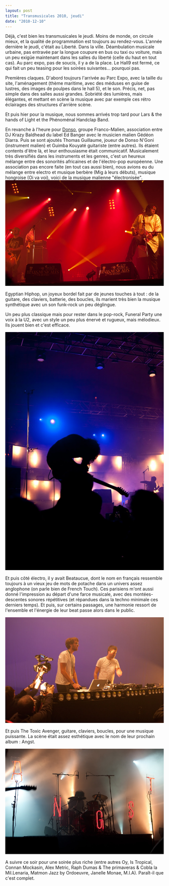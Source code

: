 ```yaml
---
layout: post
title: "Transmusicales 2010, jeudi"
date: "2010-12-10"
---
```


Déjà, c'est bien les transmusicales le jeudi. Moins de monde, on circule mieux, et la qualité de programmation est toujours au rendez-vous. L'année dernière le jeudi, c'était au Liberté. Dans la ville. Déambulation musicale urbaine, pas entravée par la longue coupure en bus ou taxi ou voiture, mais un peu exigüe maintenant dans les salles du liberté (celle du haut en tout cas). Au parc expo, pas de soucis, il y a de la place. Le Hall9 est fermé, ce qui fait un peu teasing pour les soirées suivantes... pourquoi pas.

Premières claques. D'abord toujours l'arrivée au Parc Expo, avec la taille du site, l'aménagement (thème maritime, avec des méduses en guise de lustres, des images de poulpes dans le hall 5), et le son. Précis, net, pas simple dans des salles aussi grandes. Sobriété des lumières, mais élégantes, et mettant en scène la musique avec par exemple ces rétro éclairages des structures d'arrière scène.

Et puis hier pour la musique, nous sommes arrivés trop tard pour Lars & the hands of Light et the Phénoménal Handclap Band.

En revanche à l'heure pour [Donso](http://liveweb.arte.tv/fr/video/Donso_aux_Transmusicales_de_Rennes/), groupe Franco-Malien, association entre DJ Krazy Baldhead du label Ed Banger avec le musicien malien Gédéon Diarra. Puis se sont ajoutés Thomas Guillaume, joueur de Donso N'Goni (instrument malien) et Guimba Kouyaté guitariste (entre autres). Ils étaient contents d'être là, et leur enthousiasme était communicatif. Musicalement très diversifiés dans les instruments et les genres, c'est un heureux mélange entre des sonorités africaines et de l'électro-pop européenne. Une association pas encore faite (en tout cas aussi bien), nous avions eu du mélange entre electro et musique berbère (Mig à leurs débuts), musique hongroise (Oi va voi), voici de la musique malienne "électronisée". ![](/images/IMGP0593.jpg)

Egyptian Hiphop, un joyeux bordel fait par de jeunes touches à tout : de la guitare, des claviers, batterie, des boucles, ils marient très bien la musique synthétique avec un son funk-rock un peu déglingue.

Un peu plus classique mais pour rester dans le pop-rock, Funeral Party une voix à la U2, avec un style un peu plus énervé et rugueux, mais mélodieux. Ils jouent bien et c'est efficace.

![](/images/IMGP0595.jpg)

Et puis côté électro, il y avait Beataucue, dont le nom en français ressemble toujours à un vieux jeu de mots de potache dans un univers assez anglophone (on parle bien de French Touch). Ces parisiens m'ont aussi donné l'impression au départ d'une farce musicale, avec des montées-descentes sonores répétitives (et répandues dans la techno minimale ces derniers temps). Et puis, sur certains passages, une harmonie ressort de l'ensemble et l'énergie de leur beat passe alors dans le public.

![](/images/IMGP0611.jpg)

Et puis The Toxic Avenger, guitare, claviers, boucles, pour une musique puissante. La scène était assez esthétique avec le nom de leur prochain album : Angst.

![](/images/IMGP0630.jpg)

A suivre ce soir pour une soirée plus riche (entre autres Oy, Is Tropical, Connan Mockasin, Alex Metric, Raph Dumas & The primaveras & Cobla la Mil.Lenaria, Matmon Jazz by Ordoeuvre, Janelle Monae, M.I.A). Paraît-il que c'est complet.
